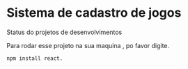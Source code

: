 <h1> Sistema de cadastro de jogos</h1>

Status do projetos de desenvolvimentos

Para rodar  esse projeto na sua maquina , po favor digite.
```
npm install react.
```
